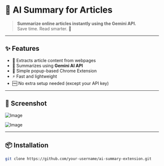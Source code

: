 # 🧠 AI Summary for Articles

> **Summarize online articles instantly using the Gemini API.**  
> Save time. Read smarter. 🚀

---

## ✨ Features

- 📰 Extracts article content from webpages  
- 🤖 Summarizes using **Gemini AI API**  
- 🧩 Simple popup-based Chrome Extension  
- ⚡ Fast and lightweight  
- 🆓 No extra setup needed (except your API key)

---

## 📸 Screenshot

![Image](https://github.com/user-attachments/assets/faa96512-f2ec-4934-abdf-f11e6edd6555)

![Image](https://github.com/user-attachments/assets/42a32c9b-c6d3-4da8-aaef-03819962e352)

---

## 📦 Installation

```bash
git clone https://github.com/your-username/ai-summary-extension.git
